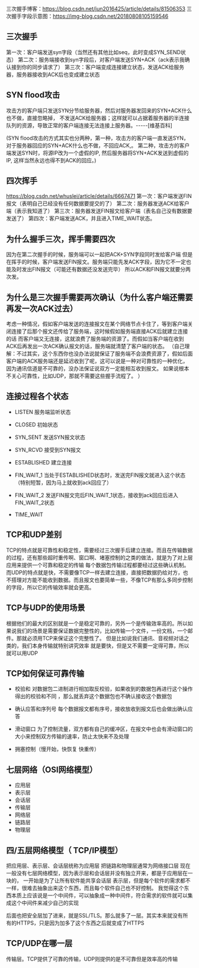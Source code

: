 
三次握手博客：https://blog.csdn.net/jun2016425/article/details/81506353
三次握手字段示意图：https://img-blog.csdn.net/20180808105159546
## 三次握手
第一次：客户端发送syn字段（当然还有其他比如seq，此时变成SYN_SEND状态）
第二次：服务端接收到syn字段后，对客户端发送SYN+ACK（ack表示我确认接到你的同步请求了）
第三次：客户端变成连接建立状态，发送ACK给服务器，服务器接收到ACK后也变成建立状态
## SYN flood攻击

攻击方的客户端只发送SYN分节给服务器，然后对服务器发回来的SYN+ACK什么也不做，直接忽略掉，
不发送ACK给服务器；这样就可以占据着服务器的半连接队列的资源，导致正常的客户端连接无法连接上服务器。-----[维基百科]

(SYN flood攻击的方式其实也分两种，第一种，攻击方的客户端一直发送SYN，对于服务器回应的SYN+ACK什么也不做，不回应ACK,。
第二种，攻击方的客户端发送SYN时，将源IP改为一个虚假的IP, 然后服务器将SYN+ACK发送到虚假的IP, 这样当然永远也得不到ACK的回应。)

## 四次挥手

https://blog.csdn.net/whuslei/article/details/6667471
第一次：客户端发送FIN报文（表明自己已经没有任何数据要提交的了）
第二次：服务器发送ACK给客户端（表示我知道了）
第三次：服务器发送FIN报文给客户端（表名自己没有数据要发送了）
第四次：客户端发送ACK，并且进入TIME_WAIT状态。

## 为什么握手三次，挥手需要四次

因为在第二次握手的时候，服务端可以一起把ACK+SYN字段同时发给客户端
但是在挥手的时候，客户端发送FIN报文。服务端只能先发ACK字段，因为它不一定也能及时发出FIN报文（可能还有数据还没发送完毕）
所以ACK和FIN报文就要分两次发。

## 为什么是三次握手需要两次确认（为什么客户端还需要再发一次ACK过去）

考虑一种情况，假如客户端发送的连接报文在某个网络节点卡住了，等到客户端关闭连接了后那个报文还传给了服务端，这时候假如服务端直接ACK后就建立连接的话
而客户端又无连接，这就浪费了服务端的资源了。而假如当客户端在收到ACK后再发出一次ACK确认报文的话，服务端就清楚了客户端的状态。
（自己理解：不过其实，这个东西你也没办法说就保证了服务端不会浪费资源了，假如后面客户端的ACK服务端还是延迟收到了呢，这可以说是一种对可靠性的一种优化，因为通讯信道是不可靠的，没办法保证说双方一定能相互收到报文。
如果说根本不关心可靠性，比如UDP，那就不需要这些握手流程了。
）

## 连接过程各个状态
- LISTEN 服务端监听状态
- CLOSED 初始状态
- SYN_SENT 发送SYN报文状态
- SYN_RCVD  接受到SYN报文
- ESTABLISHED 建立连接

- FIN_WAIT_1 当处于ESTABLISHED状态时，发送完FIN报文就进入这个状态（特别短暂，因为马上就收到ack回应了）
- FIN_WAIT_2 发送FIN报文完后FIN_WAIT_1状态，接收到ack回应后进入FIN_WAIT_2状态

- TIME_WAIT

## TCP和UDP差别
TCP的特点就是可靠性和稳定性，需要经过三次握手后建立连接。而且在传输数据的过程，还有那些超时重传啊、窗口啊、堵塞控制的之类的做法，就是为了对上层应用来提供一个可靠和稳定的传输
每个数据包传输过程都要经过这些确认机制。
而UDP的特点就是快，不需要像TCP一样去建立连接，直接把数据扔给对方，也不搭理对方能不能收到数据。而且报文也要简单一些，不像TCP有那么多同步控制的字段，所以它的传输效率就会更高。

## TCP与UDP的使用场景

根据他们的最大的区别就是一个是稳定可靠的，另外一个是传输效率高的。所以如果说我们的场景是需要保证数据完整性的，比如传输一个文件，一份文档，一个邮件。那就必须用TCP来保证这个完整性了。
但是比如说我们通讯、音视频对话之类的，我们本身传输就特别讲究效率 就是要快，但是又不需要一定得可靠，所以就可以用UDP

## TCP如何保证可靠传输

- 校验和
  对数据包二进制进行相加取反校验，如果收到的数据包再进行这个操作得出的校验和不同 ，那么就丢弃这个数据包也不确认接收这个数据包
  
- 确认应答和序列号
  每个数据报文都有序号，接收放收到报文后也会做出确认应答
  
- 滑动窗口
  为了控制流量，双方都有自己的缓冲区，在报文中也会有滑动窗口的大小来控制双方传输的速率，防止太快来不及处理

- 拥塞控制（慢开始，快恢复 快重传）
 
## 七层网络（OSI网络模型）

- 应用层
- 表示层
- 会话层
- 传输层
- 网络层
- 链路层
- 物理层

## 四/五层网络模型（    TCP/IP模型）
 把应用层、表示层、会话层统称为应用层
 把链路和物理层通常为网络接口层
 现在一般没有七层网络模型，因为表示层和会话层并没有独立开来，都是于应用层在一块的，
 一开始是为了让所有软件能共享会话层 表示层，但是每个软件的需求都不一样，很难去抽象出来这个东西，而且每个软件自己也不好控制。
 我觉得这个东西本质上应该说是一个中间件，可以抽象成一种中间件，符合需求的软件就可以集成这个中间件来减少自己的实现
 
 后面也把安全层加了进来，就是SSL/TLS。那么就多了一层。其实本来就没有所有的HTTPS，只是因为加多了这个东西之后就变成了HTTPS
  
 ## TCP/UDP在哪一层
 
 传输层。TCP提供了可靠的传输，UDP则提供的是不可靠但是效率高的传输